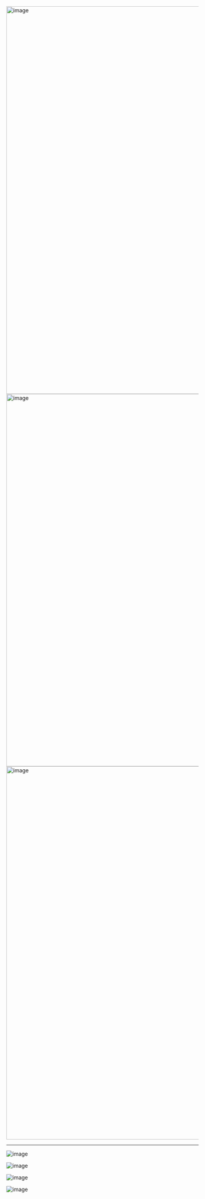 <img width="1016" alt="image" src="https://github.com/user-attachments/assets/02eb3343-0bec-4505-a22f-f1a3c41b7ea5" />

<img width="976" alt="image" src="https://github.com/user-attachments/assets/bcc67cf1-f861-47b3-b382-2c5bdfd8f8c3" />

<img width="978" alt="image" src="https://github.com/user-attachments/assets/e038344d-058b-4382-b188-4b5d0d446fe0" />

---
![image](https://github.com/user-attachments/assets/32717b95-f453-43d1-ad46-eee4335ee834)

![image](https://github.com/user-attachments/assets/690ab319-1ab9-4380-9d13-ab5543f64296)

![image](https://github.com/user-attachments/assets/c2ce00f8-4cb7-4e55-aad6-4f79d9d816c5)

![image](https://github.com/user-attachments/assets/017524f5-2062-4428-9a5e-da5b03acc102)
